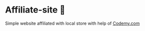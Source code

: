 # Affiliate-site :money_mouth_face:                                                                                                                                                                
Simple website affiliated with local store
 with help of <a href="http://johnelder.com/">Codemy.com</a>
